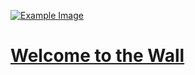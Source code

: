 
[![Example Image](https://the-wall-1.gitbook.io/thewall.buzz/ "Welcome to the Wall")](https://app.gitbook.com/o/Gm4XmCXCMGv0y2CLIG4k/s/YdaqrHJjwLU4EuzfmoYh/ "Welcome to the Wall")

# [Welcome to the Wall](https://app.gitbook.com/o/Gm4XmCXCMGv0y2CLIG4k/s/YdaqrHJjwLU4EuzfmoYh/)
